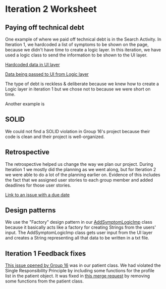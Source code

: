 # Iteration 2 Worksheet
## Paying off technical debt

One example of where we paid off technical debt is in the Search Activity. In Iteration 1, we hardcoded a list of symptoms to be shown on the page, because we didn't have time to create a logic layer. In this iteration, we have used a logic class to send the information to be shown to the UI layer.

[Hardcoded data in UI layer](https://code.cs.umanitoba.ca/winter-2022-a01/group-1/personal_healthcare/-/blob/90488f9bfae4b7129e95010e333f5de10a525ae7/app/app/src/main/java/ca/umanitoba/personalhealthcare/presentation/SearchActivity.java#L31)

[Data being passed to UI from Logic layer](https://code.cs.umanitoba.ca/winter-2022-a01/group-1/personal_healthcare/-/blob/557089b8ca8ecfb744feb36e9a2c0dc9de6a3f97/app/app/src/main/java/ca/umanitoba/personalhealthcare/presentation/SearchActivity.java#L47)

The type of debt is reckless & deliberate because we knew how to create a Logic layer in iteration 1 but we chose not to because we were short on time. 


Another example is 


## SOLID
We could not find a SOLID violation in Group 16's project because their code is clean and their project is well-organized.

## Retrospective

The retrospective helped us change the way we plan our project. During Iteration 1 we mostly did the planning as we went along, but for Iteration 2 we were able to do a lot of the planning earlier on. Evidence of this includes the fact that we assigned user stories to each group member and added deadlines for those user stories.

[Link to an issue with a due date](https://code.cs.umanitoba.ca/winter-2022-a01/group-1/personal_healthcare/-/issues/14)

## Design patterns

We use the "Factory" design pattern in our [AddSymptomLogicImp](https://code.cs.umanitoba.ca/winter-2022-a01/group-1/personal_healthcare/-/blob/main/app/app/src/main/java/ca/umanitoba/personalhealthcare/business/AddSymptomLogicImp.java) class because it basically acts like a factory for creating Strings from the users' input. The AddSymptomLogicImp class gets user input from the UI layer and creates a String representing all that data to be written in a txt file.


## Iteration 1 Feedback fixes

[This issue opened by Group 16](https://code.cs.umanitoba.ca/winter-2022-a01/group-1/personal_healthcare/-/issues/22) was in our patient class. We had violated the Single Responsibility Principle by including some functions for the profile list in the patient object. It was fixed in [this merge request](https://code.cs.umanitoba.ca/winter-2022-a01/group-1/personal_healthcare/-/merge_requests/25) by removing some functions from the patient class.
